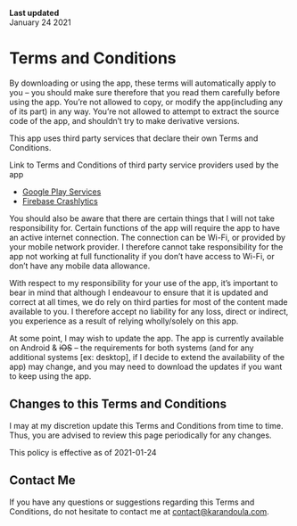 **Last updated**  
January 24 2021

# Terms and Conditions

By downloading or using the app, these terms will automatically apply to you – you should make sure therefore that you read them carefully before using the app. You’re not allowed to copy, or modify the app(including any of its part) in any way. You’re not allowed to attempt to extract the source code of the app, and shouldn’t try to make derivative versions.

This app uses third party services that declare their own Terms and Conditions.

Link to Terms and Conditions of third party service providers used by the app

*   [Google Play Services](https://policies.google.com/terms)
*   [Firebase Crashlytics](https://firebase.google.com/terms/crashlytics)

You should also be aware that there are certain things that I will not take responsibility for. Certain functions of the app will require the app to have an active internet connection. The connection can be Wi-Fi, or provided by your mobile network provider. I therefore cannot take responsibility for the app not working at full functionality if you don’t have access to Wi-Fi, or don’t have any mobile data allowance.

With respect to my responsibility for your use of the app, it’s important to bear in mind that although I endeavour to ensure that it is updated and correct at all times, we do rely on third parties for most of the content made available to you. I therefore accept no liability for any loss, direct or indirect, you experience as a result of relying wholly/solely on this app.

At some point, I may wish to update the app. The app is currently available on Android & ~~iOS~~ – the requirements for both systems (and for any additional systems [ex: desktop], if I decide to extend the availability of the app) may change, and you may need to download the updates if you want to keep using the app.

## **Changes to this Terms and Conditions**

I may at my discretion update this Terms and Conditions from time to time. Thus, you are advised to review this page periodically for any changes.

This policy is effective as of 2021-01-24

## **Contact Me**

If you have any questions or suggestions regarding this Terms and Conditions, do not hesitate to contact me at [contact@karandoula.com](mailto:contact@karandoula.com).